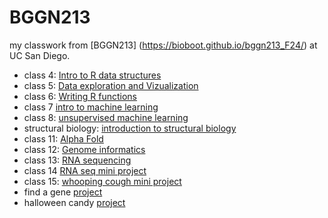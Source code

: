 # BGGN213
my classwork from [BGGN213] (https://bioboot.github.io/bggn213_F24/) at UC San Diego.

- class 4: [Intro to R data structures](https://github.com/hlewack/bggn213_github/blob/main/class%204/lab4r_report.R)
- class 5: [Data exploration and Vizualization](https://github.com/hlewack/bggn213_github/blob/main/class05.qmd)
- class 6: [Writing R functions](https://github.com/hlewack/bggn213_github/blob/main/class06.qmd)
- class 7 [intro to machine learning](https://github.com/hlewack/bggn213_github/blob/main/class7introtomachinelearning.qmd)
- class 8: [unsupervised machine learning](https://github.com/hlewack/bggn213_github/blob/main/class%208/class8_unsupervisedmachinelearning.qmd)
- structural biology: [introduction to structural biology](https://github.com/hlewack/bggn213_github/blob/main/structural_bioinformaticspt1_files/structural_bioinformaticspt1.qmd)
- class 11: [Alpha Fold](https://github.com/hlewack/bggn213_github/blob/main/class11.qmd)
- class 12: [Genome informatics](https://github.com/hlewack/bggn213_github/blob/main/class12.qmd)
- class 13: [RNA sequencing](https://github.com/hlewack/bggn213_github/blob/main/class13RNAseq.qmd)
- class 14 [RNA seq mini project](https://github.com/hlewack/bggn213_github/blob/main/Class14.qmd)
- class 15: [whooping cough mini project](https://github.com/hlewack/bggn213_github/blob/main/class15.qmd)
- find a gene [project](https://github.com/hlewack/bggn213_github/blob/main/findagene.qmd)
- halloween candy [project](https://github.com/hlewack/bggn213_github/blob/main/halloweencandy_project.qmd)

